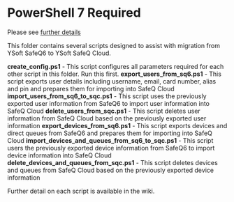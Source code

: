 # PowerShell 7 Required

Please see [further details](https://github.com/Dan-Devine-YSoft/safeq-cloud-scripts/wiki)

This folder contains several scripts designed to assist with migration from YSoft SafeQ6 to YSoft SafeQ Cloud.

**create_config.ps1** - This script configures all parameters required for each other script in this folder.  Run this first.
**export_users_from_sq6.ps1** - This script exports user details including username, email, card number, alias and pin and prepares them for importing into SafeQ Cloud
**import_users_from_sq6_to_sqc.ps1** - This script uses the previously exported user information from SafeQ6 to import user information into SafeQ Cloud
**delete_users_from_sqc.ps1** - This script deletes user information from SafeQ Cloud based on the previously exported user information
**export_devices_from_sq6.ps1** - This script exports devices and direct queues from SafeQ6 and prepares them for importing into SafeQ Cloud
**import_devices_and_queues_from_sq6_to_sqc.ps1** - This script users the previously exported device information from SafeQ6 to import device information into SafeQ Cloud
**delete_devices_and_queues_from_sqc.ps1** - This script deletes devices and queues from SafeQ Cloud based on the previously exported device information

Further detail on each script is available in the wiki.